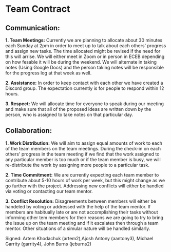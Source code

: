 # Team Contract

## Communication:

**1. Team Meetings:**
Currently we are planning to allocate about 30 minutes each Sunday at 2pm in order to meet up to talk about each others' progress and assign new tasks. The time allocated might be revised if the need for this will arrise. We will either meet in Zoom or in person in ECEB depending on how fesable it will be during the weekend. We will alternate in taking notes (Using Google Docs) and the person taking notes will be responsible for the progress log at that week as well.

**2. Assistance:**
In order to keep contact with each other we have created a Discord group. The expectation currently is for people to respond within 12 hours.

**3. Respect:**
We will allocate time for everyone to speak during our meeting and make sure that all of the proposed ideas are written down by the person, who is assigned to take notes on that particular day.

## Collaboration:

**1. Work Distribution:**
We will aim to assign equal amounts of work to each of the team members on the team meetings. During the check-in on each others' progress in the team meeting if we find that the work assigned to any particular member is too much or if the team member is busy, we will re-distribute the work by assigning more people to a particular task.

**2. Time Commitment:**
We are currently expecting each team member to contribute about 5-10 hours of work per week, but this might change as we go further with the project. Addressing new conflicts will either be handled via voting or contacting our team mentor.

**3. Conflict Resolution:**
Disagreements between members will either be handeled by voting or addressed with the help of the team mentor. If members are habitually late or are not accomplishing their tasks without informing other tem members for their reasons we are going to try to bring the issue up on the team meeting and if it escalates then through a team mentor. Other situations of a simular nature will be handled similarly.

Signed: Artem Khodachuk (artem2),Ajosh Antony (aantony3), Michael Garrity (garrity4), John Burns (jeburns2)
